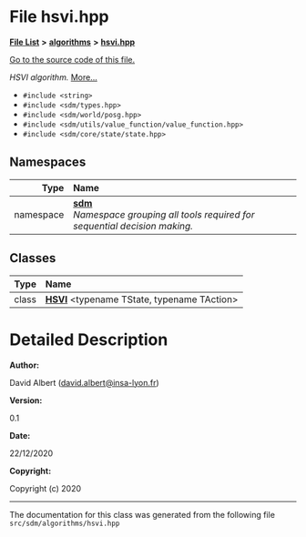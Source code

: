 
<NavBar active_item_id="2"/>

# File hsvi.hpp


[**File List**](files.md) **>** [**algorithms**](dir_baab9deb2ceef290d17fdadea9d6b69b.md) **>** [**hsvi.hpp**](hsvi_8hpp.md)

[Go to the source code of this file.](hsvi_8hpp_source.md)

_HSVI algorithm._ [More...](#detailed-description)

* `#include <string>`
* `#include <sdm/types.hpp>`
* `#include <sdm/world/posg.hpp>`
* `#include <sdm/utils/value_function/value_function.hpp>`
* `#include <sdm/core/state/state.hpp>`









## Namespaces

| Type | Name |
| ---: | :--- |
| namespace | [**sdm**](namespacesdm.md) <br>_Namespace grouping all tools required for sequential decision making._  |

## Classes

| Type | Name |
| ---: | :--- |
| class | [**HSVI**](classsdm_1_1HSVI.md) &lt;typename TState, typename TAction&gt;<br> |













# Detailed Description




**Author:**

David Albert ([david.albert@insa-lyon.fr](mailto:david.albert@insa-lyon.fr)) 




**Version:**

0.1 




**Date:**

22/12/2020




**Copyright:**

Copyright (c) 2020 




    

------------------------------
The documentation for this class was generated from the following file `src/sdm/algorithms/hsvi.hpp`